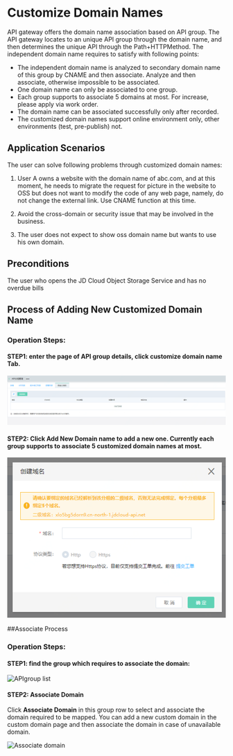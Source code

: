 # Customize Domain Names

API gateway offers the domain name association based on API group. The API gateway locates to an unique API group through the domain name, and then determines the unique API through the Path+HTTPMethod. The independent domain name requires to satisfy with following points:
- The independent domain name is analyzed to secondary domain name of this group by CNAME and then associate. Analyze and then associate, otherwise impossible to be associated.
- One domain name can only be associated to one group.
- Each group supports to associate 5 domains at most. For increase, please apply via work order.
- The domain name can be associated successfully only after recorded.
- The customized domain names support online environment only, other environments (test, pre-publish) not.


## Application Scenarios
The user can solve following problems through customized domain names:

1. User A owns a website with the domain name of abc.com, and at this moment, he needs to migrate the request for picture in the website to OSS but does not want to modify the code of any web page, namely, do not change the external link. Use CNAME function at this time.

2. Avoid the cross-domain or security issue that may be involved in the business.

3. The user does not expect to show oss domain name but wants to use his own domain.



## Preconditions 
The user who opens the JD Cloud Object Storage Service and has no overdue bills


## Process of Adding New Customized Domain Name
### Operation Steps:
#### STEP1: enter the page of API group details, click customize domain name **Tab**.

![Domain list](https://github.com/jdcloudcom/cn/blob/edit/image/Internet-Middleware/API-Gateway/zdyym-list.png)

#### STEP2: Click **Add New Domain name** to add a new one. Currently each group supports to associate 5 customized domain names at most.

![Domain list](https://github.com/jdcloudcom/cn/blob/edit/image/Internet-Middleware/API-Gateway/zdyym-add.png)



##Associate Process 
### Operation Steps:
#### STEP1: find the group which requires to associate the domain:
![APIgroup list](https://github.com/jdcloudcom/cn/blob/edit/image/Internet-Middleware/API-Gateway/apigroup-rp-apigroup-list.png)

#### STEP2: Associate Domain
Click **Associate Domain** in this group row to select and associate the domain required to be mapped. You can add a new custom domain in the custom domain page and then associate the domain in case of unavailable domain.

![Associate domain](https://github.com/jdcloudcom/cn/blob/edit/image/Internet-Middleware/API-Gateway/apigroup-bdym.png)

